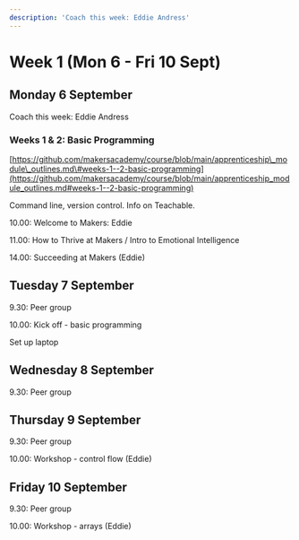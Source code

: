 ```yaml
---
description: 'Coach this week: Eddie Andress'
---
```


# Week 1 \(Mon 6 - Fri 10 Sept\)

## Monday 6 September

Coach this week: Eddie Andress

### Weeks 1 & 2: Basic Programming

[https://github.com/makersacademy/course/blob/main/apprenticeship\_module\_outlines.md\#weeks-1--2-basic-programming](https://github.com/makersacademy/course/blob/main/apprenticeship_module_outlines.md#weeks-1--2-basic-programming)

Command line, version control. Info on Teachable. 

10.00: Welcome to Makers: Eddie

11.00: How to Thrive at Makers / Intro to Emotional Intelligence

14.00: Succeeding at Makers \(Eddie\)

## Tuesday 7 September

9.30: Peer group

10.00: Kick off - basic programming

Set up laptop

## Wednesday 8 September

9.30: Peer group

## Thursday 9 September

9.30: Peer group

10.00: Workshop - control flow \(Eddie\)

## Friday 10 September

9.30: Peer group

10.00: Workshop - arrays \(Eddie\)

